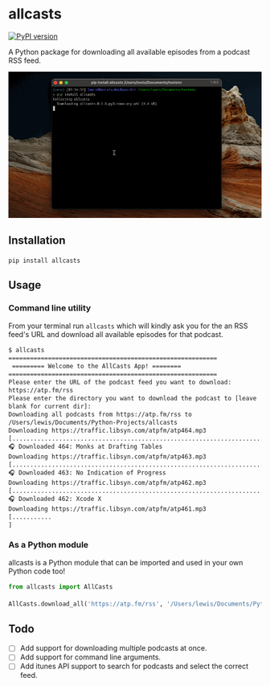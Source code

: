 # allcasts

[![PyPI version](https://badge.fury.io/py/allcasts.svg)](https://pypi.org/project/allcasts/)

A Python package for downloading all available episodes from a podcast RSS feed.

![Demonstration GIF](https://github.com/illegalbyte/allcasts/blob/ea62a2e13a420b44336ac2100023eae7dca69d2a/img/0.1.16_example.gif?raw=true)

## Installation

`pip install allcasts`

## Usage

### Command line utility

From your terminal run `allcasts` which will kindly ask you for the an RSS feed's URL and download all available episodes for that podcast.

```shell
$ allcasts
==========================================================
 ========= Welcome to the AllCasts App! ========
==========================================================
Please enter the URL of the podcast feed you want to download: https://atp.fm/rss
Please enter the directory you want to download the podcast to [leave blank for current dir]: 
Downloading all podcasts from https://atp.fm/rss to /Users/lewis/Documents/Python-Projects/allcasts
Downloading https://traffic.libsyn.com/atpfm/atp464.mp3
[............................................................................................]
🎧 Downloaded 464: Monks at Drafting Tables
Downloading https://traffic.libsyn.com/atpfm/atp463.mp3
[............................................................................................]
🎧 Downloaded 463: No Indication of Progress
Downloading https://traffic.libsyn.com/atpfm/atp462.mp3
[............................................................................................]
🎧 Downloaded 462: Xcode X
Downloading https://traffic.libsyn.com/atpfm/atp461.mp3
[...........                                                                                 ]
```

### As a Python module

allcasts is a Python module that can be imported and used in your own Python code too!

```python
from allcasts import AllCasts

AllCasts.download_all('https://atp.fm/rss', '/Users/lewis/Documents/Python-Projects/allcasts')
```

## Todo

- [ ] Add support for downloading multiple podcasts at once.
- [ ] Add support for command line arguments.
- [ ] Add itunes API support to search for podcasts and select the correct feed.

<!-- https://realpython.com/pypi-publish-python-package/ -->
<!-- $ bumpversion --current-version 1.0.0 minor setup.py reader/__init__.py -->
<!-- https://python-packaging.readthedocs.io/en/latest/minimal.html -->